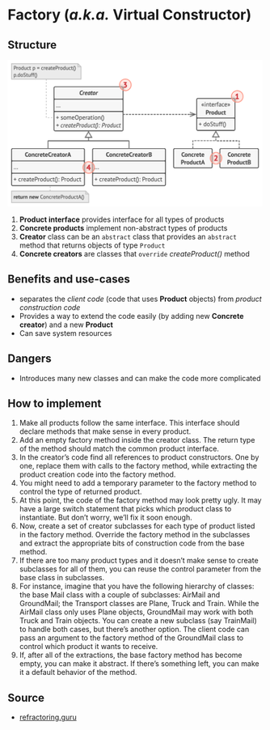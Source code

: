 # Factory (*a.k.a.* Virtual Constructor)
## Structure
![](../images/factory_structure.png)
1. **Product interface** provides interface for all types of products
2. **Concrete products** implement non-abstract types of products
3. **Creator** class can be an `abstract` class that provides an `abstract` method that returns objects of type `Product`
4. **Concrete creators** are classes that `override` *createProduct()* method

## Benefits and use-cases
- separates the *client code* (code that uses **Product** objects) from *product construction code*
- Provides a way to extend the code easily (by adding new **Concrete creator**) and a new **Product**
- Can save system resources

## Dangers
- Introduces many new classes and can make the code more complicated

## How to implement 
1. Make all products follow the same interface. This interface should declare methods that make sense in every product.
2. Add an empty factory method inside the creator class. The return type of the method should match the common product interface.
3. In the creator’s code find all references to product constructors. One by one, replace them with calls to the factory method, while extracting the product creation code into the factory method.
4. You might need to add a temporary parameter to the factory method to control the type of returned product.
5. At this point, the code of the factory method may look pretty ugly. It may have a large switch statement that picks which product class to instantiate. But don’t worry, we’ll fix it soon enough.
6. Now, create a set of creator subclasses for each type of product listed in the factory method. Override the factory method in the subclasses and extract the appropriate bits of construction code from the base method.
7. If there are too many product types and it doesn’t make sense to create subclasses for all of them, you can reuse the control parameter from the base class in subclasses.
8. For instance, imagine that you have the following hierarchy of classes: the base Mail class with a couple of subclasses: AirMail and GroundMail; the Transport classes are Plane, Truck and Train. While the AirMail class only uses Plane objects, GroundMail may work with both Truck and Train objects. You can create a new subclass (say TrainMail) to handle both cases, but there’s another option. The client code can pass an argument to the factory method of the GroundMail class to control which product it wants to receive.
9. If, after all of the extractions, the base factory method has become empty, you can make it abstract. If there’s something left, you can make it a default behavior of the method.

## Source 
* [refractoring.guru](https://refactoring.guru/design-patterns/factory-method)